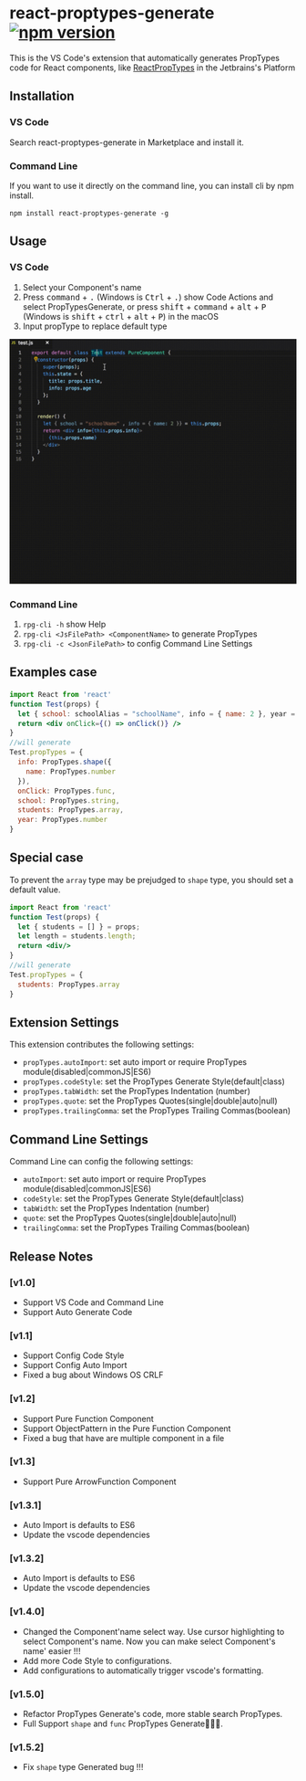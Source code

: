 # react-proptypes-generate [![npm version](https://badge.fury.io/js/react-proptypes-generate.svg)](https://badge.fury.io/js/react-proptypes-generate)
  This is the VS Code's extension that automatically generates PropTypes code for React components, like [ReactPropTypes](https://github.com/dpzxsm/ReactPropTypes-Plugin) in the Jetbrains's Platform


## Installation
### VS Code
  Search react-proptypes-generate in Marketplace and install it.

### Command Line
If you want to use it directly on the command line, you can install cli by npm install.
```
npm install react-proptypes-generate -g
```

## Usage
### VS Code
1. Select your Component's name
2. Press <kbd>command</kbd> + <kbd>.</kbd> (Windows is <kbd>Ctrl</kbd> + <kbd>.</kbd>) show Code Actions and select PropTypesGenerate, or press <kbd>shift</kbd> + <kbd>command</kbd> + <kbd>alt</kbd> + <kbd>P</kbd> (Windows is <kbd>shift</kbd> + <kbd>ctrl</kbd> + <kbd>alt</kbd> + <kbd>P</kbd>) in the macOS
3. Input propType to replace default type

![img](./ScreenShot.gif)

### Command Line
1. `rpg-cli -h` show Help
2. `rpg-cli <JsFilePath> <ComponentName>` to generate PropTypes
3. `rpg-cli -c <JsonFilePath>` to config Command Line Settings


## Examples case
```jsx harmony
import React from 'react'
function Test(props) {
  let { school: schoolAlias = "schoolName", info = { name: 2 }, year = 33, students = [] , onClick } = props;
  return <div onClick={() => onClick()} />
}
//will generate 
Test.propTypes = {
  info: PropTypes.shape({
    name: PropTypes.number
  }),
  onClick: PropTypes.func,
  school: PropTypes.string,
  students: PropTypes.array,
  year: PropTypes.number
} 
```

## Special case
To prevent the `array` type may be prejudged to `shape` type, you should set a default value.
```jsx harmony
import React from 'react'
function Test(props) {
  let { students = [] } = props;
  let length = students.length;
  return <div/>
}
//will generate 
Test.propTypes = {
  students: PropTypes.array
} 
```

## Extension Settings

This extension contributes the following settings:

* `propTypes.autoImport`: set auto import or require PropTypes module(disabled|commonJS|ES6)
* `propTypes.codeStyle`: set the PropTypes Generate Style(default|class)
* `propTypes.tabWidth`: set the PropTypes Indentation (number)
* `propTypes.quote`: set the PropTypes Quotes(single|double|auto|null)
* `propTypes.trailingComma`: set the PropTypes Trailing Commas(boolean)

## Command Line Settings

Command Line can config the following settings:

* `autoImport`: set auto import or require PropTypes module(disabled|commonJS|ES6)
* `codeStyle`: set the PropTypes Generate Style(default|class)
* `tabWidth`: set the PropTypes Indentation (number)
* `quote`: set the PropTypes Quotes(single|double|auto|null)
* `trailingComma`: set the PropTypes Trailing Commas(boolean)

## Release Notes

### [v1.0]
- Support VS Code and Command Line
- Support Auto Generate Code

### [v1.1]
- Support Config Code Style
- Support Config Auto Import
- Fixed a bug about Windows OS CRLF

### [v1.2]
- Support Pure Function Component
- Support ObjectPattern in the Pure Function Component
- Fixed a bug that have are multiple component in a file

### [v1.3]
- Support Pure ArrowFunction Component

### [v1.3.1]
- Auto Import is defaults to ES6
- Update the vscode dependencies

### [v1.3.2]
- Auto Import is defaults to ES6
- Update the vscode dependencies

### [v1.4.0]
- Changed the Component'name select way. Use cursor highlighting to select Component's name. Now you can make select Component's name' easier !!!
- Add more Code Style to configurations.
- Add configurations to automatically trigger vscode's formatting.

### [v1.5.0]
- Refactor PropTypes Generate's code,  more stable search PropTypes.
- Full Support `shape` and `func` PropTypes Generate🎉🎉🎉.

### [v1.5.2]
- Fix `shape` type Generated bug !!!
